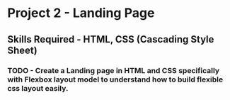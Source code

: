 # Project 2 - Landing Page

## Skills Required - HTML, CSS (Cascading Style Sheet)

### TODO - Create a Landing page in HTML and CSS specifically with Flexbox layout model to understand how to build flexible css layout easily.

